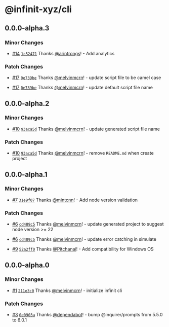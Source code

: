# @infinit-xyz/cli

## 0.0.0-alpha.3

### Minor Changes

- [#14](https://github.com/infinit-xyz/infinit-cli/pull/14) [`1c52471`](https://github.com/infinit-xyz/infinit-cli/commit/1c52471582aa78e75f484a2699d70d42514aa4c7) Thanks [@arintrongs](https://github.com/arintrongs)! - Add analytics

### Patch Changes

- [#17](https://github.com/infinit-xyz/infinit-cli/pull/17) [`0e739be`](https://github.com/infinit-xyz/infinit-cli/commit/0e739be7d0a37709db90232d7133d93ff95c8eb8) Thanks [@melvinmcrn](https://github.com/melvinmcrn)! - update script file to be camel case

- [#17](https://github.com/infinit-xyz/infinit-cli/pull/17) [`0e739be`](https://github.com/infinit-xyz/infinit-cli/commit/0e739be7d0a37709db90232d7133d93ff95c8eb8) Thanks [@melvinmcrn](https://github.com/melvinmcrn)! - update default script file name

## 0.0.0-alpha.2

### Minor Changes

- [#10](https://github.com/infinit-xyz/infinit-cli/pull/10) [`93aca5d`](https://github.com/infinit-xyz/infinit-cli/commit/93aca5d682ffaa97f5c4c2752af702fc8057f4b2) Thanks [@melvinmcrn](https://github.com/melvinmcrn)! - update generated script file name

### Patch Changes

- [#10](https://github.com/infinit-xyz/infinit-cli/pull/10) [`93aca5d`](https://github.com/infinit-xyz/infinit-cli/commit/93aca5d682ffaa97f5c4c2752af702fc8057f4b2) Thanks [@melvinmcrn](https://github.com/melvinmcrn)! - remove `README.md` when create project

## 0.0.0-alpha.1

### Minor Changes

- [#7](https://github.com/infinit-xyz/infinit-cli/pull/7) [`31e9f07`](https://github.com/infinit-xyz/infinit-cli/commit/31e9f074d86d87bdd7fe36efc3a332408009cf5b) Thanks [@mintcnn](https://github.com/mintcnn)! - Add node version validation

### Patch Changes

- [#6](https://github.com/infinit-xyz/infinit-cli/pull/6) [`cd489c5`](https://github.com/infinit-xyz/infinit-cli/commit/cd489c5a17f5032636c68f494ce9f5425200e021) Thanks [@melvinmcrn](https://github.com/melvinmcrn)! - update generated project to suggest node version >= 22

- [#6](https://github.com/infinit-xyz/infinit-cli/pull/6) [`cd489c5`](https://github.com/infinit-xyz/infinit-cli/commit/cd489c5a17f5032636c68f494ce9f5425200e021) Thanks [@melvinmcrn](https://github.com/melvinmcrn)! - update error catching in simulate

- [#9](https://github.com/infinit-xyz/infinit-cli/pull/9) [`52a2ff0`](https://github.com/infinit-xyz/infinit-cli/commit/52a2ff084e7ced71ac6a1816cb174185f99cc11e) Thanks [@Pitchanai](https://github.com/Pitchanai)! - Add compatibility for Windows OS

## 0.0.0-alpha.0

### Minor Changes

- [#1](https://github.com/infinit-xyz/infinit-cli/pull/1) [`211e3c0`](https://github.com/infinit-xyz/infinit-cli/commit/211e3c035a845d1525545fb2dba60f040d8d6964) Thanks [@melvinmcrn](https://github.com/melvinmcrn)! - initialize infinit cli

### Patch Changes

- [#3](https://github.com/infinit-xyz/infinit-cli/pull/3) [`0e0903a`](https://github.com/infinit-xyz/infinit-cli/commit/0e0903aff452b6d5e67cf69a69461a1eac3c6a12) Thanks [@dependabot](https://github.com/apps/dependabot)! - bump @inquirer/prompts from 5.5.0 to 6.0.1
